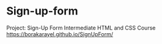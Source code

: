 # Sign-up-form
Project: Sign-Up Form Intermediate HTML and CSS Course
https://borakarayel.github.io/SignUpForm/